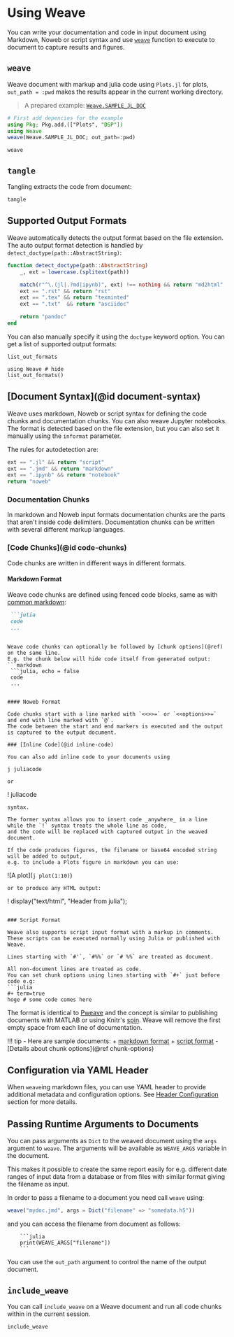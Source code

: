 # Using Weave

You can write your documentation and code in input document using Markdown, Noweb or script
syntax and use [`weave`](@ref) function to execute to document to capture results and figures.

## `weave`

Weave document with markup and julia code using `Plots.jl` for plots,
`out_path = :pwd` makes the results appear in the current working directory.

> A prepared example: [`Weave.SAMPLE_JL_DOC`](../examples/FIR_design.jmd)

```julia
# First add depencies for the example
using Pkg; Pkg.add.(["Plots", "DSP"])
using Weave
weave(Weave.SAMPLE_JL_DOC; out_path=:pwd)
```

```@docs
weave
```

## `tangle`

Tangling extracts the code from document:

```@docs
tangle
```

## Supported Output Formats

Weave automatically detects the output format based on the file extension.
The auto output format detection is handled by `detect_doctype(path::AbstractString)`:

```julia
function detect_doctype(path::AbstractString)
    _, ext = lowercase.(splitext(path))

    match(r"^\.(jl|.?md|ipynb)", ext) !== nothing && return "md2html"
    ext == ".rst" && return "rst"
    ext == ".tex" && return "texminted"
    ext == ".txt"  && return "asciidoc"

    return "pandoc"
end
```

You can also manually specify it using the `doctype` keyword option.
You can get a list of supported output formats:

```@docs
list_out_formats
```

```@example
using Weave # hide
list_out_formats()
```

## [Document Syntax](@id document-syntax)

Weave uses markdown, Noweb or script syntax for defining the code chunks and
documentation chunks. You can also weave Jupyter notebooks. The format is detected based on the file extension, but you can also set it manually using the `informat` parameter.

The rules for autodetection are:

```julia
ext == ".jl" && return "script"
ext == ".jmd" && return "markdown"
ext == ".ipynb" && return "notebook"
return "noweb"
```


### Documentation Chunks

In markdown and Noweb input formats documentation chunks are the parts that aren't inside code delimiters. Documentation chunks can be written with several different markup languages.


### [Code Chunks](@id code-chunks)

Code chunks are written in different ways in different formats.

#### Markdown Format

Weave code chunks are defined using fenced code blocks, same as with [common markdown](https://spec.commonmark.org/0.29/#fenced-code-blocks):
```markdown
 ```julia
 code
 ...
 ```
```

Weave code chunks can optionally be followed by [chunk options](@ref) on the same line.
E.g. the chunk below will hide code itself from generated output:
```markdown
 ```julia, echo = false
 code
 ...
 ```
```

#### Noweb Format

Code chunks start with a line marked with `<<>>=` or `<<options>>=` and end with line marked with `@`.
The code between the start and end markers is executed and the output is captured to the output document.

### [Inline Code](@id inline-code)

You can also add inline code to your documents using
```
`j juliacode`
```
or
```
! juliacode
```
syntax.

The former syntax allows you to insert code _anywhere_ in a line
while the `!` syntax treats the whole line as code,
and the code will be replaced with captured output in the weaved document.

If the code produces figures, the filename or base64 encoded string will be added to output,
e.g. to include a Plots figure in markdown you can use:
```
![A plot](`j plot(1:10)`)
```
or to produce any HTML output:
```
! display("text/html", "Header from julia");
```

### Script Format

Weave also supports script input format with a markup in comments.
These scripts can be executed normally using Julia or published with Weave.

Lines starting with `#'`, `#%%` or `# %%` are treated as document.

All non-document lines are treated as code.
You can set chunk options using lines starting with `#+` just before code e.g:
```julia
#+ term=true
hoge # some code comes here
```

The format is identical to [Pweave](http://mpastell.com/pweave/pypublish.html) and the concept is similar to publishing documents with MATLAB or using Knitr's [spin](http://yihui.name/knitr/demo/stitch/).
Weave will remove the first empty space from each line of documentation.

!!! tip
    - Here are sample documents:
      + [markdown format](https://github.com/JunoLab/Weave.jl/blob/master/examples/FIR_design.jmd)
      + [script format](https://github.com/JunoLab/Weave.jl/blob/master/examples/FIR_design.jl)
    - [Details about chunk options](@ref chunk-options)


## Configuration via YAML Header

When `weave`ing markdown files, you can use YAML header to provide additional metadata and configuration options.
See [Header Configuration](@ref) section for more details.


## Passing Runtime Arguments to Documents

You can pass arguments as `Dict` to the weaved document using the `args` argument
to `weave`. The arguments will be available as `WEAVE_ARGS` variable in the document.

This makes it possible to create the same report easily for e.g. different
date ranges of input data from a database or from files with similar format giving the
filename as input.

In order to pass a filename to a document you need call `weave` using:

```julia
weave("mydoc.jmd", args = Dict("filename" => "somedata.h5"))
```

and you can access the filename from document as follows:

```
    ```julia
    print(WEAVE_ARGS["filename"])
    ```
```

You can use the `out_path` argument to control the name of the
output document.


## `include_weave`

You can call `include_weave` on a Weave document and run all code chunks within in the current session.

```@docs
include_weave
```
